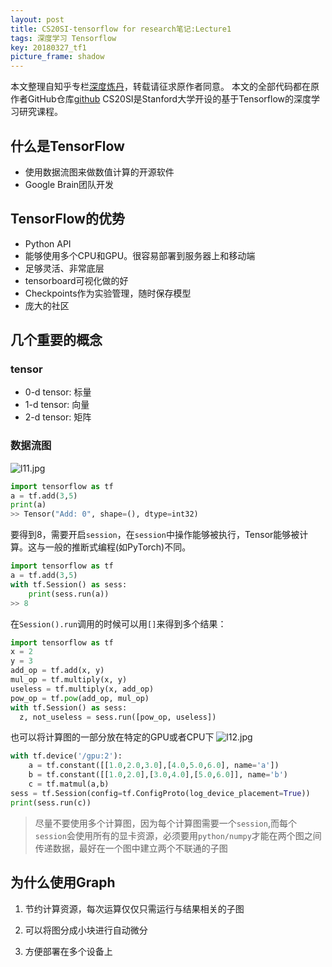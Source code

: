 ```yaml
---
layout: post
title: CS20SI-tensorflow for research笔记:Lecture1
tags: 深度学习 Tensorflow
key: 20180327_tf1
picture_frame: shadow
---
```


本文整理自知乎专栏[深度炼丹](https://zhuanlan.zhihu.com/c_94953554)，转载请征求原作者同意。
本文的全部代码都在原作者GitHub仓库[github](http://link.zhihu.com/?target=https%3A//github.com/SherlockLiao/tensorflow-beginner/tree/master/lab)
CS20SI是Stanford大学开设的基于Tensorflow的深度学习研究课程。
## 什么是TensorFlow
- 使用数据流图来做数值计算的开源软件
- Google Brain团队开发

## TensorFlow的优势
- Python API
- 能够使用多个CPU和GPU。很容易部署到服务器上和移动端
- 足够灵活、非常底层
- tensorboard可视化做的好
- Checkpoints作为实验管理，随时保存模型
- 庞大的社区

## 几个重要的概念
### tensor
- 0-d tensor: 标量
- 1-d tensor: 向量
- 2-d tensor: 矩阵

### 数据流图
![l11.jpg](https://i.loli.net/2018/03/26/5ab8e77bd61d6.jpg)

```python
import tensorflow as tf
a = tf.add(3,5)
print(a)
>> Tensor("Add: 0", shape=(), dtype=int32)
```
要得到8，需要开启`session`，在`session`中操作能够被执行，Tensor能够被计算。这与一般的推断式编程(如PyTorch)不同。
```python
import tensorflow as tf
a = tf.add(3,5)
with tf.Session() as sess:
    print(sess.run(a))
>> 8
```
在`Session().run`调用的时候可以用`[]`来得到多个结果：
```python
import tensorflow as tf
x = 2
y = 3
add_op = tf.add(x, y)
mul_op = tf.multiply(x, y)
useless = tf.multiply(x, add_op)
pow_op = tf.pow(add_op, mul_op)
with tf.Session() as sess:
  z, not_useless = sess.run([pow_op, useless])
```
也可以将计算图的一部分放在特定的GPU或者CPU下
![l12.jpg](https://i.loli.net/2018/03/26/5ab8e78e63dcc.jpg)
```python
with tf.device('/gpu:2'):
    a = tf.constant([[1.0,2.0,3.0],[4.0,5.0,6.0], name='a'])
    b = tf.constant([[1.0,2.0],[3.0,4.0],[5.0,6.0]], name='b')
    c = tf.matmul(a,b)
sess = tf.Session(config=tf.ConfigProto(log_device_placement=True))
print(sess.run(c))
```
>尽量不要使用多个计算图，因为每个计算图需要一个`session`,而每个`session`会使用所有的显卡资源，必须要用`python/numpy`才能在两个图之间传递数据，最好在一个图中建立两个不联通的子图

## 为什么使用Graph
1. 节约计算资源，每次运算仅仅只需运行与结果相关的子图
2. 可以将图分成小块进行自动微分
3. 方便部署在多个设备上


   ​
